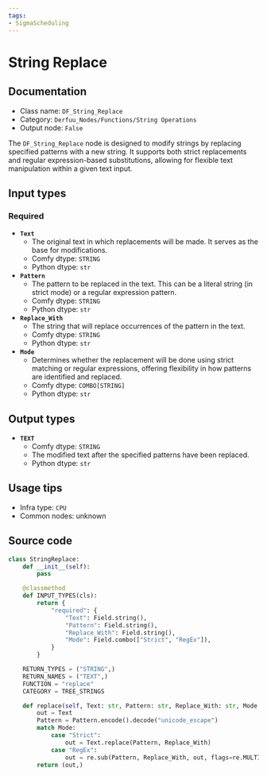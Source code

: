 ```yaml
---
tags:
- SigmaScheduling
---
```


# String Replace
## Documentation
- Class name: `DF_String_Replace`
- Category: `Derfuu_Nodes/Functions/String Operations`
- Output node: `False`

The `DF_String_Replace` node is designed to modify strings by replacing specified patterns with a new string. It supports both strict replacements and regular expression-based substitutions, allowing for flexible text manipulation within a given text input.
## Input types
### Required
- **`Text`**
    - The original text in which replacements will be made. It serves as the base for modifications.
    - Comfy dtype: `STRING`
    - Python dtype: `str`
- **`Pattern`**
    - The pattern to be replaced in the text. This can be a literal string (in strict mode) or a regular expression pattern.
    - Comfy dtype: `STRING`
    - Python dtype: `str`
- **`Replace_With`**
    - The string that will replace occurrences of the pattern in the text.
    - Comfy dtype: `STRING`
    - Python dtype: `str`
- **`Mode`**
    - Determines whether the replacement will be done using strict matching or regular expressions, offering flexibility in how patterns are identified and replaced.
    - Comfy dtype: `COMBO[STRING]`
    - Python dtype: `str`
## Output types
- **`TEXT`**
    - Comfy dtype: `STRING`
    - The modified text after the specified patterns have been replaced.
    - Python dtype: `str`
## Usage tips
- Infra type: `CPU`
- Common nodes: unknown


## Source code
```python
class StringReplace:
    def __init__(self):
        pass

    @classmethod
    def INPUT_TYPES(cls):
        return {
            "required": {
                "Text": Field.string(),
                "Pattern": Field.string(),
                "Replace_With": Field.string(),
                "Mode": Field.combo(["Strict", "RegEx"]),
            }
        }

    RETURN_TYPES = ("STRING",)
    RETURN_NAMES = ("TEXT",)
    FUNCTION = "replace"
    CATEGORY = TREE_STRINGS

    def replace(self, Text: str, Pattern: str, Replace_With: str, Mode: str):
        out = Text
        Pattern = Pattern.encode().decode("unicode_escape")
        match Mode:
            case "Strict":
                out = Text.replace(Pattern, Replace_With)
            case "RegEx":
                out = re.sub(Pattern, Replace_With, out, flags=re.MULTILINE)
        return (out,)

```
